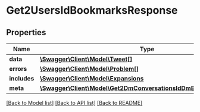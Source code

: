 # Get2UsersIdBookmarksResponse

## Properties
Name | Type | Description | Notes
------------ | ------------- | ------------- | -------------
**data** | [**\Swagger\Client\Model\Tweet[]**](Tweet.md) |  | [optional] 
**errors** | [**\Swagger\Client\Model\Problem[]**](Problem.md) |  | [optional] 
**includes** | [**\Swagger\Client\Model\Expansions**](Expansions.md) |  | [optional] 
**meta** | [**\Swagger\Client\Model\Get2DmConversationsIdDmEventsResponseMeta**](Get2DmConversationsIdDmEventsResponseMeta.md) |  | [optional] 

[[Back to Model list]](../../README.md#documentation-for-models) [[Back to API list]](../../README.md#documentation-for-api-endpoints) [[Back to README]](../../README.md)

